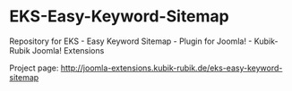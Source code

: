 EKS-Easy-Keyword-Sitemap
========================

Repository for EKS - Easy Keyword Sitemap - Plugin for Joomla! - Kubik-Rubik Joomla! Extensions

Project page: http://joomla-extensions.kubik-rubik.de/eks-easy-keyword-sitemap